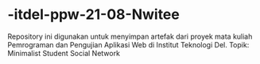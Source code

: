 # -itdel-ppw-21-08-Nwitee
Repository ini digunakan untuk menyimpan artefak dari proyek mata kuliah Pemrograman dan Pengujian Aplikasi Web di Institut Teknologi Del. Topik: Minimalist Student Social Network
